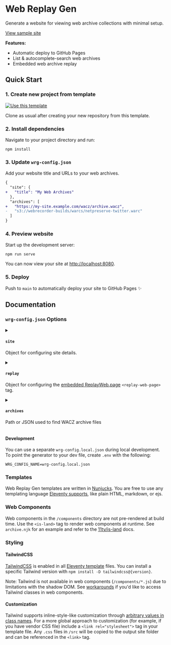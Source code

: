 # Web Replay Gen

Generate a website for viewing web archive collections with minimal setup.

[View sample site](https://webrecorder.github.io/web-replay-gen/)

**Features:**

- Automatic deploy to GitHub Pages
- List & autocomplete-search web archives
- Embedded web archive replay
  <!-- - Automatic sitemap generation -->
  <!-- - IPFS support -->

## Quick Start

### 1. Create new project from template

[![Use this template](https://img.shields.io/badge/Use_this_template-informational)](https://github.com/webrecorder/web-replay-gen/generate)

Clone as usual after creating your new repository from this template.

### 2. Install dependencies

Navigate to your project directory and run:

```
npm install
```

### 3. Update `wrg-config.json`

Add your website title and URLs to your web archives.

```diff
{
  "site": {
+   "title": "My Web Archives"
  },
  "archives": [
+   "https://my-site.example.com/wacz/archive.wacz",
-   "s3://webrecorder-builds/warcs/netpreserve-twitter.warc"
  ]
}
```

### 4. Preview website

Start up the development server:

```
npm run serve
```

You can now view your site at <http://localhost:8080>.

### 5. Deploy

Push to `main` to automatically deploy your site to GitHub Pages :sparkles:

## Documentation

### `wrg-config.json` Options

<details>
<summary>

#### `site`

Object for configuring site details.

</summary>

| Key            | Default Value    | Value Type |                                                                     |
| -------------- | ---------------- | ---------- | ------------------------------------------------------------------- |
| `site`         | `{}`             | `Object`   |                                                                     |
| `site.title`   | `"Web Archives"` | `string`   | Website title, used in browser title bar and as the primary heading |
| `site.url`     | `""`             | `string`   | Website base URL                                                    |
| `site.logoSrc` | `""`             | `string`   | Website logo, any valid `<img>` `src`                               |

</details>

<details>
<summary>

#### `replay`

Object for configuring the [embedded ReplayWeb.page](https://replayweb.page/docs/embedding) `<replay-web-page>` tag.

</summary>

| Key              | Default Value                                  | Value Type                        |                                                                                                                     |
| ---------------- | ---------------------------------------------- | --------------------------------- | ------------------------------------------------------------------------------------------------------------------- |
| `replay`         | `{}`                                           | `Object`                          |                                                                                                                     |
| `replay.embed`   | `"replayonly"`                                 | `"replayonly"\|"full"\|"default"` | ReplayWeb.page [`embed` option](https://replayweb.page/docs/embedding#embedding-options)                            |
| `replay.baseUrl` | `"https://cdn.jsdelivr.net/npm/replaywebpage"` | `string`                          | Base URL for ReplayWeb.page scripts. `replay.version` will be ignored if a base URL is specified.                   |
| `replay.version` | `""`                                           | `string`                          | ReplayWeb.page version. Omit for the latest. [See releases](https://github.com/webrecorder/replayweb.page/releases) |

</details>

<details>
<summary>

#### `archives`

Path or JSON used to find WACZ archive files

</summary>

| Key        | Default Value | Value Type                                     |     |
| ---------- | ------------- | ---------------------------------------------- | --- |
| `archives` | `"archives"`  | `string\|string[]\|{name:string;url:string}[]` |     |

The option value can be:

- Relative path to a project directory containing `.wacz` files
- Relative path to a `.txt` file with newline-separated list of remote URLs
- JSON array of plain URL strings or an object with `name` and `url`
- Relative path to a JSON file with an `archives` key where the value is a JSON array

Paths must be a subdirectory or file in your project root (i.e. in your repo.) Examples:

```js
{
  "archives": "./wacz-files/"
}
```

```js
{
  "archives": "data/archives.json"
}
```

Example JSON array:

```js
{
  "archives": [
    // Plain URL string:
    "s3://my-bucket/a/archive.wacz",
    // Object with name and URL:
    {
      "name": "My Web Archive",
      "url": "s3://my-bucket/b/archive.wacz"
    }
  ]
}
```

The default behavior is to list Web Archive files in the `archives` directory. Web Archive files (`.wacz`, `.warc`) are ignored in git and and copied over to the output `_site` by default, retaining their directory structure.

</details>

#### Development

You can use a separate `wrg-config.local.json` during local development. To point the generator to your dev file, create `.env` with the following:

```
WRG_CONFIG_NAME=wrg-config.local.json
```

### Templates

Web Replay Gen templates are written in [Nunjucks](https://mozilla.github.io/nunjucks/templating.html). You are free to use any templating language [Eleventy supports](https://www.11ty.dev/docs/languages/), like plain HTML, markdown, or ejs.

### Web Components

Web components in the `/components` directory are not pre-rendered at build time. Use the `<is-land>` tag to render web components at runtime. See `archive.njk` for an example and refer to the [11ty/is-land](https://github.com/11ty/is-land) docs.

### Styling

#### TailwindCSS

[TailwindCSS](https://tailwindcss.com/) is enabled in all [Eleventy template](https://www.11ty.dev/docs/languages/) files. You can install a specific Tailwind version with `npm install -D tailwindcss@{version}`.

Note: Tailwind is not available in web components (`/components/*.js`) due to limitations with the shadow DOM. See [workarounds](https://github.com/tailwindlabs/tailwindcss/discussions/1935) if you'd like to access Tailwind classes in web components.

#### Customization

Tailwind supports inline-style-like customization through [arbitrary values in class names](https://tailwindcss.com/docs/adding-custom-styles#using-arbitrary-values). For a more global approach to customization (for example, if you have vendor CSS file) include a `<link rel="stylesheet">` tag in your template file. Any `.css` files in `/src` will be copied to the output site folder and can be referenced in the `<link>` tag.
